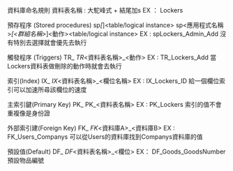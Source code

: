 資料庫命名規則
資料表名稱 : 大駝峰式 + 結尾加s
	EX ： Lockers

預存程序 (Stored procedures)
	sp<App Name>_[<Group Name >_]<Action><table/logical instance>
	sp<應用程式名稱>_[<群組名稱>_]<動作><table/logical instance>
	EX : spLockers_Admin_Add
	沒有特別去選擇就會優先去執行

觸發程序 (Triggers)
	TR_<TableName>_<action>
	TR_<資料表名稱>_<動作>
	EX : TR_Lockers_Add
	當Lockers資料表做刪除的動作時就會去執行


 索引(Index)
	IX_<TableName>_<columns separated by _>
	IX_<資料表名稱>_<欄位名稱>
 	EX : IX_Lockers_ID
	給一個欄位索引可以加速所尋該欄位的速度

主索引鍵(Primary Key)
	PK_<TableName>
	PK_<資料表名稱>
	EX : PK_Lockers
	索引的值不會重複像是身份證

 外部索引建(Foreign Key)
	FK_<TableName1>_<TableName2>
	FK_<資料庫A>_<資料庫B>
  	EX : FK_Users_Companys
	可以從Users的資料庫找到Companys資料庫的值

預設值(Default)
	DF_<TableName>_<ColumnName>
	DF_<資料表名稱>_<欄位>
	EX： DF_Goods_GoodsNumber
	預設物品編號



